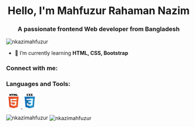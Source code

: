 

<h1 align="center">Hello, I'm Mahfuzur Rahaman Nazim</h1>
<h3 align="center">A passionate frontend Web developer from Bangladesh</h3>

<p align="left"> <img src="https://komarev.com/ghpvc/?username=nkazimahfuzur&label=Profile%20views&color=0e75b6&style=flat" alt="nkazimahfuzur" /> </p>

- 🌱 I’m currently learning **HTML, CSS, Bootstrap**

<h3 align="left">Connect with me:</h3>
<p align="left">
</p>

<h3 align="left">Languages and Tools:</h3>
<p align="left"> <a href="https://www.w3.org/html/" target="_blank" rel="noreferrer"> <img src="https://raw.githubusercontent.com/devicons/devicon/master/icons/html5/html5-original-wordmark.svg" alt="html5" width="40" height="40"/> </a> <a href="https://www.w3schools.com/css/" target="_blank" rel="noreferrer"> <img src="https://raw.githubusercontent.com/devicons/devicon/master/icons/css3/css3-original-wordmark.svg" alt="css3" width="40" height="40"/> </a> </p>


<p><img align="left" src="https://github-readme-stats.vercel.app/api/top-langs?username=nkazimahfuzur&show_icons=true&locale=en&layout=compact" alt="nkazimahfuzur" /></p>

<p>&nbsp;<img align="center" src="https://github-readme-stats.vercel.app/api?username=nkazimahfuzur&show_icons=true&locale=en" alt="nkazimahfuzur" /></p>


